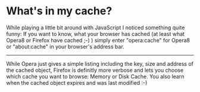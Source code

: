 # What's in my cache?

While playing a little bit around with JavaScript I noticed something quite funny: If you want to know, what your browser has cached (at least what Opera8 or Firefox have cached ;-) ) simply enter "opera:cache" for Opera8 or "about:cache" in your browser's address bar.

-------------------------------



While Opera just gives a simple listing including the key, size and address of the cached object, Firefox is definitly more verbose and lets you choose which cache you want to browse: Memory or Disk Cache. You also learn when the cached object expires and was last modified :-)